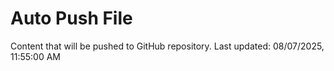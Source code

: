 # Auto Push File

Content that will be pushed to GitHub repository.
Last updated: 08/07/2025, 11:55:00 AM
